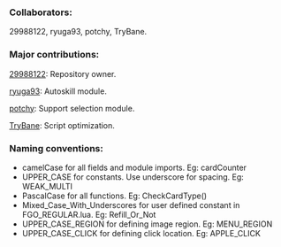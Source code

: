 ### Collaborators:

29988122, ryuga93, potchy, TryBane.

### Major contributions:
[29988122](https://github.com/29988122): Repository owner.

[ryuga93](https://github.com/ryuga93): Autoskill module.

[potchy](https://github.com/potchy): Support selection module.

[TryBane](https://github.com/TryBane): Script optimization.

### Naming conventions:
- camelCase for all fields and module imports. Eg: cardCounter
- UPPER_CASE for constants. Use underscore for spacing. Eg: WEAK_MULTI
- PascalCase for all functions. Eg: CheckCardType()
- Mixed_Case_With_Underscores for user defined constant in FGO_REGULAR.lua. Eg: Refill_Or_Not
- UPPER_CASE_REGION for defining image region. Eg: MENU_REGION
- UPPER_CASE_CLICK for defining click location. Eg: APPLE_CLICK
